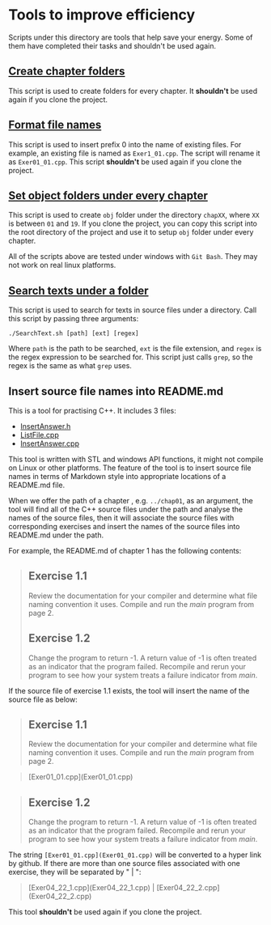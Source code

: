 # Tools to improve efficiency

Scripts under this directory are tools that help save your energy. Some of them have completed
their tasks and shouldn't be used again.

## [Create chapter folders](CreateOrderedFolders.sh)

This script is used to create folders for every chapter. It __shouldn't__ be used
again if you clone the project.

## [Format file names](FormatFileName.sh)

This script is used to insert prefix 0 into the name of existing files. For example,
an existing file is named as `Exer1_01.cpp`. The script will rename it as `Exer01_01.cpp`.
This script __shouldn't__ be used again if you clone the project.

## [Set object folders under every chapter](SetUpObjectionFolder.sh)

This script is used to create `obj` folder under the directory `chapXX`, where `XX` is between
`01` and `19`. If you clone the project, you can copy this script into the root directory of the project
and use it to setup `obj` folder under every chapter.

All of the scripts above are tested under windows with `Git Bash`. They may not work on real linux
platforms.

## [Search texts under a folder](SearchText.sh)

This script is used to search for texts in source files under a directory.
Call this script by passing three arguments:
```
./SearchText.sh [path] [ext] [regex]
```

Where `path` is the path to be searched, `ext` is the file extension, and `regex`
is the regex expression to be searched for. This script just calls `grep`, so the regex is the same
as what `grep` uses.

## Insert source file names into README.md

This is a tool for practising C++. It includes 3 files:

- [InsertAnswer.h](InsertAnswer.h)
- [ListFile.cpp](ListFile.cpp)
- [InsertAnswer.cpp](InsertAnswer.cpp)

This tool is written with STL and windows API functions, it might not compile on Linux or other
platforms. The feature of the tool is to insert source file names in terms of Markdown style into
appropriate locations of a README.md file.

When we offer the path of a chapter , e.g. `../chap01`, as an argument, the tool will find all
of the C++ source files under the path and analyse the names of the source files,
then it will associate the source files with corresponding exercises and insert
the names of the source files into README.md under the path.

For example, the README.md of chapter 1 has the following contents:

>## Exercise 1.1
> Review the documentation for your compiler and determine what file naming convention it uses. Compile and run the _main_ program from page 2.
>## Exercise 1.2
> Change the program to return -1. A return value of -1 is often treated as an indicator that the program failed. Recompile and rerun your program to see how your system treats a failure indicator from _main_.

If the source file of exercise 1.1 exists, the tool will insert the name of the source file as below:

>## Exercise 1.1
> Review the documentation for your compiler and determine what file naming convention it uses. Compile and run the _main_ program from page 2.

>\[Exer01_01.cpp\]\(Exer01_01.cpp\)

>## Exercise 1.2
> Change the program to return -1. A return value of -1 is often treated as an indicator that the program failed. Recompile and rerun your program to see how your system treats a failure indicator from _main_.

The string `[Exer01_01.cpp](Exer01_01.cpp)` will be converted to a hyper link by github.
If there are more than one source files associated with one exercise, they will be separated by " | ":

>\[Exer04_22_1.cpp\]\(Exer04_22_1.cpp\) | \[Exer04_22_2.cpp\]\(Exer04_22_2.cpp\)

This tool __shouldn't__ be used again if you clone the project.
